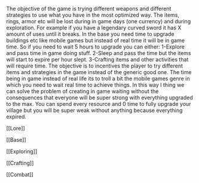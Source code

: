 The objective of the game is trying different weapons and different strategies to use what you have in the most optimized way.
The items, rings, armor etc will be lost during in game days (one currency) and during exploration.
For example if you have a legendary curved sword it has X amount of uses until it breaks.
In the base you need time to upgrade buildings etc like mobile games but instead of real time it will be in game time.
So if you need to wait 5 hours to upgrade you can either:
1-Explore and pass time in game doing stuff.
2-Sleep and pass the time but the items will start to expire per hour slept.
3-Crafting items and other activities that will require time.
The objective is to incentives the player to try different items and strategies in the game instead of the generic good one.
The time being in game instead of real life its to troll a bit the mobile games genre in which you need to wait real time to achieve things.
In this way I thing we can solve the problem of creating in game waiting without the consequences that everyone will be super strong with everything upgraded to the max.
You can spend every resource and 0 time to fully upgrade your village but you will be super weak without anything because everything expired.

[[Lore]]

[[Base]]

[[Exploring]]

[[Crafting]]

[[Combat]]


